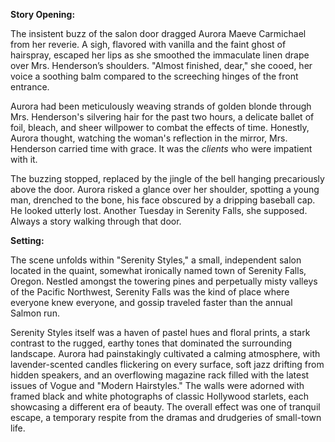 **Story Opening:**

The insistent buzz of the salon door dragged Aurora Maeve Carmichael from her reverie. A sigh, flavored with vanilla and the faint ghost of hairspray, escaped her lips as she smoothed the immaculate linen drape over Mrs. Henderson’s shoulders. "Almost finished, dear," she cooed, her voice a soothing balm compared to the screeching hinges of the front entrance.

Aurora had been meticulously weaving strands of golden blonde through Mrs. Henderson's silvering hair for the past two hours, a delicate ballet of foil, bleach, and sheer willpower to combat the effects of time. Honestly, Aurora thought, watching the woman's reflection in the mirror, Mrs. Henderson carried time with grace. It was the *clients* who were impatient with it.

The buzzing stopped, replaced by the jingle of the bell hanging precariously above the door. Aurora risked a glance over her shoulder, spotting a young man, drenched to the bone, his face obscured by a dripping baseball cap. He looked utterly lost. Another Tuesday in Serenity Falls, she supposed. Always a story walking through that door.

**Setting:**

The scene unfolds within "Serenity Styles," a small, independent salon located in the quaint, somewhat ironically named town of Serenity Falls, Oregon. Nestled amongst the towering pines and perpetually misty valleys of the Pacific Northwest, Serenity Falls was the kind of place where everyone knew everyone, and gossip traveled faster than the annual Salmon run.

Serenity Styles itself was a haven of pastel hues and floral prints, a stark contrast to the rugged, earthy tones that dominated the surrounding landscape. Aurora had painstakingly cultivated a calming atmosphere, with lavender-scented candles flickering on every surface, soft jazz drifting from hidden speakers, and an overflowing magazine rack filled with the latest issues of Vogue and "Modern Hairstyles." The walls were adorned with framed black and white photographs of classic Hollywood starlets, each showcasing a different era of beauty. The overall effect was one of tranquil escape, a temporary respite from the dramas and drudgeries of small-town life.
